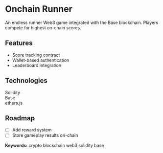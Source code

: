 # Onchain Runner

An endless runner Web3 game integrated with the Base blockchain. Players compete for highest on-chain scores.

## Features
- Score tracking contract
- Wallet-based authentication
- Leaderboard integration

## Technologies
Solidity  
Base  
ethers.js

## Roadmap
- [ ] Add reward system  
- [ ] Store gameplay results on-chain  

**Keywords:** crypto blockchain web3 solidity base
